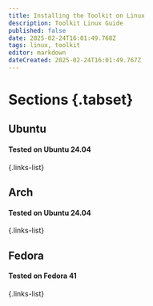 ```yaml
---
title: Installing the Toolkit on Linux
description: Toolkit Linux Guide
published: false
date: 2025-02-24T16:01:49.768Z
tags: linux, toolkit
editor: markdown
dateCreated: 2025-02-24T16:01:49.767Z
---
```


# Sections {.tabset}

## Ubuntu
#### Tested on Ubuntu 24.04

{.links-list}

## Arch
#### Tested on Ubuntu 24.04


{.links-list}


## Fedora
#### Tested on Fedora 41


{.links-list}
